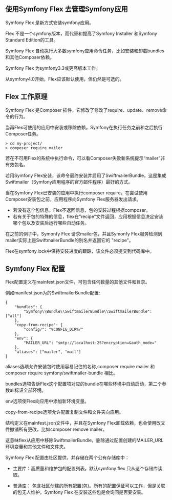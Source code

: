 ## 使用Symfony Flex 去管理Symfony应用

Symfony Flex 是新方式安装symfony应用。

Flex 不是一个symfony版本，而代替和提高了Symfony Installer 和Symfony Standard Edition的工具。

Symfony Flex 自动执行大多数symfony应用命令任务，比如安装和卸载bundles和其他Composer依赖。

Symfony Flex 为symfony3.3或更高版本工作。

从symfony4.0开始，Flex应该默认使用，但仍然是可选的。

## Flex 工作原理

Symfony Flex 是Composer 插件，它修改了修改了require、update、remove命令的行为。

当再Flex可使用的应用中安装或移除依赖，Symfony在执行任务之前和之后执行Composer任务。

```
> cd my-project/
> composer require mailer
```

若在不可用Flex的系统中执行命令，可以看Composer失败新系统提示“mailer”非有效包名。

若用Symfony Flex安装，该命令最终安装并启用了SwiftmailerBundle，这是集成Swiftmailer（Symfony应用程序的官方邮件程序）最好的方式。

当在Symfony Flex已安装的应用中执行composer require，在尝试使用Composer安装包之前，应用程序向Symfony Flex服务器发出请求。

+ 若没有这个包信息，Flex不返回信息，包的安装过程根据composer。
+ 若有关于包的特殊的信息，flex在“recipe”文件返回，应用根据信息决定安装哪个包以及安装后运行哪些自动任务。

在之前的例子中，Symonfy Flex 请求mailer包，并且Symonfy Flex服务检测到mailer实际上是SwiftmailerBundle的别名并返回它的 "recipe"。

Flex在symfony.lock中保持安装进度的跟踪，该文件必须提交到代码库中。

## Symfony Flex 配置

Flex配置定义在mainfest.json文件，可包含任何数量的其他文件和目录。

例如manifest.json为的SwiftmailerBundle配置:

```
{
    "bundles": {
        "Symfony\\Bundle\\SwiftmailerBundle\\SwiftmailerBundle": ["all"]
    },
    "copy-from-recipe": {
        "config/": "%CONFIG_DIR%/"
    },
    "env": {
        "MAILER_URL": "smtp://localhost:25?encryption=&auth_mode="
    },
    "aliases": ["mailer", "mail"]
}
```

aliases选项允许安装包时使用容易记住的名称,composer require mailer 和 composer require symfony/swiftmailer-bundle 相比。

bundles选项告诉Flex这个配置项对应的bundle在哪些环境中自动启动，第二个参数all标识全部环境。

env选项使Flex向应用中添加新环境变量。

copy-from-recipe选项允许配置复制文件和文件夹向应用。

结构定义在mainfest.json文件中，并且在Symfony Flex卸载依赖，也会使用改文件撤销所有更改，比如composer remove mailer。

这意味flex从应用中移除SwiftmailerBundle，删除通过配置创建的MAILER_URL环境变量和其他文件和文件夹。

Symfony Flex 配置由社区提供，并存储在两个公有存储库中：

+ 主要库：高质量和维护包的配置列表。默认symfony flex 只从这个存储库读取。

+ 普通库： 包含社区创建的所有配置(包)。所有的配置保证可以工作，但是关联的包无人维护。Symfony Flex 在安装这些包是会询问是否要安装。


